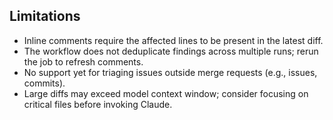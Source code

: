 ## Limitations

- Inline comments require the affected lines to be present in the latest diff.
- The workflow does not deduplicate findings across multiple runs; rerun the job to refresh comments.
- No support yet for triaging issues outside merge requests (e.g., issues, commits).
- Large diffs may exceed model context window; consider focusing on critical files before invoking Claude.

